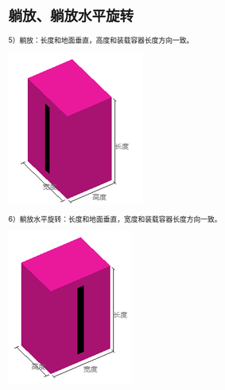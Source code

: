 # 躺放、躺放水平旋转

5）躺放：长度和地面垂直，高度和装载容器长度方向一致。

![](/.gitbook/assets/微信截图_20200527172046.png)

6）躺放水平旋转：长度和地面垂直，宽度和装载容器长度方向一致。

![](/.gitbook/assets/微信截图_20200527172055.png)

